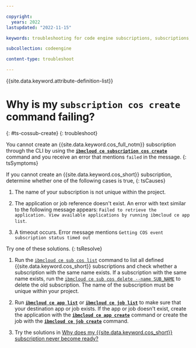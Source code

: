 ```yaml
---

copyright:
  years: 2022
lastupdated: "2022-11-15"

keywords: troubleshooting for code engine subscriptions, subscriptions, tips for subscriptions, ping, object storage

subcollection: codeengine

content-type: troubleshoot

---
```


{{site.data.keyword.attribute-definition-list}}

# Why is my `subscription cos create` command failing?
{: #ts-cossub-create}
{: troubleshoot}

You cannot create an {{site.data.keyword.cos_full_notm}} subscription through the CLI by using the 
[**`ibmcloud ce subscription cos create`**](/docs/codeengine?topic=codeengine-cli#cli-subscription-cos-create) command and you receive an error that mentions `failed` in the message.
{: tsSymptoms}

If you cannot create an {{site.data.keyword.cos_short}} subscription, determine whether one of the following cases is true,
{: tsCauses}

1. The name of your subscription is not unique within the project. 

2. The application or job reference doesn't exist. An error with text similar to the following message appears: `Failed to retrieve the application. View available applications by running ibmcloud ce app list`.

3. A timeout occurs. Error message mentions `Getting COS event subscription status timed out`

Try one of these solutions.
{: tsResolve}

1. Run the [`ibmcloud ce sub cos list`](/docs/codeengine?topic=codeengine-cli#cli-subscription-cos-list) command to list all defined {{site.data.keyword.cos_short}} subscriptions and check whether a subscription with the same name exists. If a subscription with the same name exists, run the [`ibmcloud ce sub cos delete --name SUB_NAME`](/docs/codeengine?topic=codeengine-cli#cli-subscription-cos-delete) to delete the old subscription. The name of the subscription must be unique within your project.

2. Run [**`ibmcloud ce app list`**](/docs/codeengine?topic=codeengine-cli#cli-application-list) or [**`ibmcloud ce job list`**](/docs/codeengine?topic=codeengine-cli#cli-job-list) to make sure that your destination app or job exists. If the app or job doesn't exist, create the application with the [**`ibmcloud ce app create`**](/docs/codeengine?topic=codeengine-cli#cli-application-create) command or create the job with the [**`ibmcloud ce job create`**](/docs/codeengine?topic=codeengine-cli#cli-job-create) command.

3. Try the solutions in [Why does my {{site.data.keyword.cos_short}} subscription never become ready?](/docs/codeengine?topic=codeengine-ts-cossub-notready)



